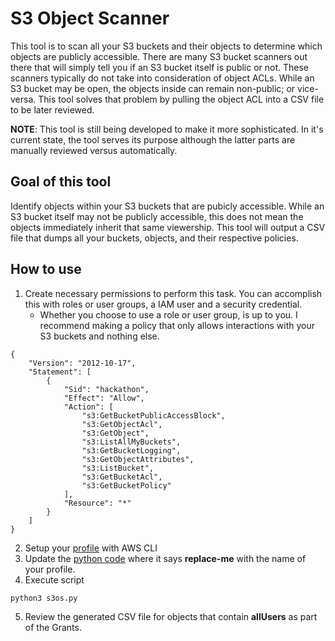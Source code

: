 # S3 Object Scanner
This tool is to scan all your S3 buckets and their objects to determine which objects are publicly accessible. There are many S3 bucket scanners out there that will simply tell you if an S3 bucket itself is public or not. These scanners typically do not take into consideration of object ACLs. While an S3 bucket may be open, the objects inside can remain non-public; or vice-versa. This tool solves that problem by pulling the object ACL into a CSV file to be later reviewed. 

**NOTE**: This tool is still being developed to make it more sophisticated. In it's current state, the tool serves its purpose although the latter parts are manually reviewed versus automatically. 

## Goal of this tool
Identify objects within your S3 buckets that are pubicly accessible. While an S3 bucket itself may not be publicly accessible, this does not mean the objects immediately inherit that same viewership. This tool will output a CSV file that dumps all your buckets, objects, and their respective policies. 

## How to use
1. Create necessary permissions to perform this task. You can accomplish this with roles or user groups, a IAM user and a security credential. 
   - Whether you choose to use a role or user group, is up to you. I recommend making a policy that only allows interactions with your S3 buckets and nothing else. 
```
{
    "Version": "2012-10-17",
    "Statement": [
        {
            "Sid": "hackathon",
            "Effect": "Allow",
            "Action": [
                "s3:GetBucketPublicAccessBlock",
                "s3:GetObjectAcl",
                "s3:GetObject",
                "s3:ListAllMyBuckets",
                "s3:GetBucketLogging",
                "s3:GetObjectAttributes",
                "s3:ListBucket",
                "s3:GetBucketAcl",
                "s3:GetBucketPolicy"
            ],
            "Resource": "*"
        }
    ]
}
```
2. Setup your [profile](https://docs.aws.amazon.com/cli/latest/userguide/cli-configure-profiles.html) with AWS CLI
3. Update the [python code](https://github.com/callmekujo/s3-object-scanner/blob/a6d42f613240bfb30314aad72e48fc6f28fb8e74/s3os.py#L8) where it says **replace-me** with the name of your profile. 
4. Execute script
```
python3 s3os.py
```
5. Review the generated CSV file for objects that contain **allUsers** as part of the Grants. 